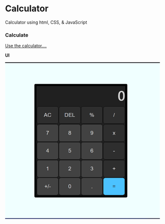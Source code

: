 # Calculator
Calculator using html, CSS, &amp; JavaScript 

### Calculate
[Use the calculator....](https://yash88600.github.io/Calculator/index.html) 

**UI**

![ui](https://github.com/yash88600/Calculator/blob/main/Ui.png)
